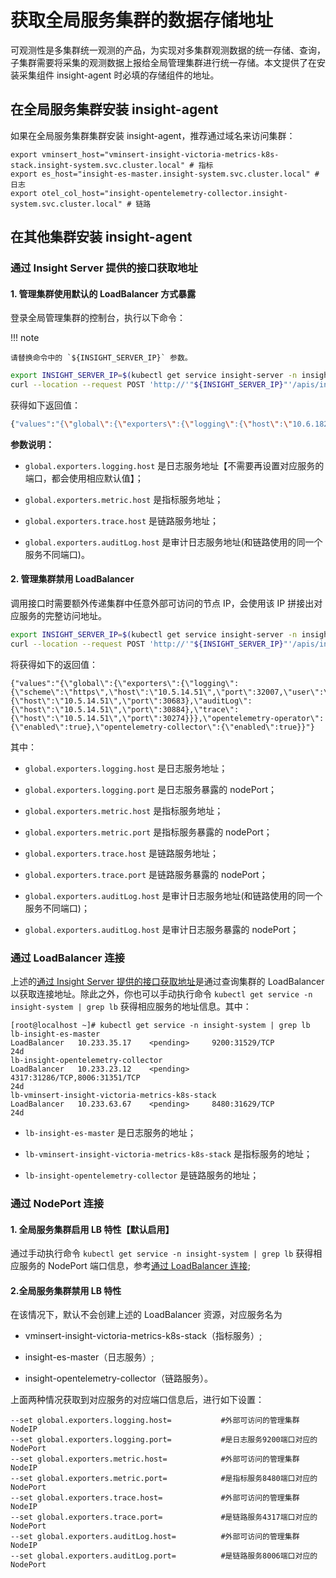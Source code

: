 # 获取全局服务集群的数据存储地址

可观测性是多集群统一观测的产品，为实现对多集群观测数据的统一存储、查询，子集群需要将采集的观测数据上报给全局管理集群进行统一存储。本文提供了在安装采集组件 insight-agent 时必填的存储组件的地址。

## 在全局服务集群安装 insight-agent

如果在全局服务集群集群安装 insight-agent，推荐通过域名来访问集群：

```shell
export vminsert_host="vminsert-insight-victoria-metrics-k8s-stack.insight-system.svc.cluster.local" # 指标
export es_host="insight-es-master.insight-system.svc.cluster.local" # 日志
export otel_col_host="insight-opentelemetry-collector.insight-system.svc.cluster.local" # 链路
```

## 在其他集群安装 insight-agent

### 通过 Insight Server 提供的接口获取地址

#### 1. 管理集群使用默认的 LoadBalancer 方式暴露

登录全局管理集群的控制台，执行以下命令：

!!! note

	请替换命令中的 `${INSIGHT_SERVER_IP}` 参数。

```bash
export INSIGHT_SERVER_IP=$(kubectl get service insight-server -n insight-system --output=jsonpath={.spec.clusterIP})
curl --location --request POST 'http://'"${INSIGHT_SERVER_IP}"'/apis/insight.io/v1alpha1/agentinstallparam'
```

获得如下返回值：

```bash
{"values":"{\"global\":{\"exporters\":{\"logging\":{\"host\":\"10.6.182.32\"},\"metric\":{\"host\":\"10.6.182.32\"},\"auditLog\":{\"host\":\"10.6.182.32\"},\"trace\":{\"host\":\"10.6.182.32\"}}},\"opentelemetry-operator\":{\"enabled\":true},\"opentelemetry-collector\":{\"enabled\":true}}"}
```

**参数说明：**

- `global.exporters.logging.host` 是日志服务地址【不需要再设置对应服务的端口，都会使用相应默认值】；
  
- `global.exporters.metric.host` 是指标服务地址；

- `global.exporters.trace.host` 是链路服务地址；

- `global.exporters.auditLog.host` 是审计日志服务地址(和链路使用的同一个服务不同端口)。

#### 2. 管理集群禁用 LoadBalancer

调用接口时需要额外传递集群中任意外部可访问的节点 IP，会使用该 IP 拼接出对应服务的完整访问地址。

```bash
export INSIGHT_SERVER_IP=$(kubectl get service insight-server -n insight-system --output=jsonpath={.spec.clusterIP})
curl --location --request POST 'http://'"${INSIGHT_SERVER_IP}"'/apis/insight.io/v1alpha1/agentinstallparam' --data '{"extra": {"EXPORTER_EXTERNAL_IP": "10.5.14.51"}}'
```

将获得如下的返回值：

```shell
{"values":"{\"global\":{\"exporters\":{\"logging\":{\"scheme\":\"https\",\"host\":\"10.5.14.51\",\"port\":32007,\"user\":\"elastic\",\"password\":\"j8V1oVoM1184HvQ1F3C8Pom2\"},\"metric\":{\"host\":\"10.5.14.51\",\"port\":30683},\"auditLog\":{\"host\":\"10.5.14.51\",\"port\":30884},\"trace\":{\"host\":\"10.5.14.51\",\"port\":30274}}},\"opentelemetry-operator\":{\"enabled\":true},\"opentelemetry-collector\":{\"enabled\":true}}"}
```

其中：

- `global.exporters.logging.host` 是日志服务地址；

- `global.exporters.logging.port` 是日志服务暴露的 nodePort；

- `global.exporters.metric.host` 是指标服务地址；

- `global.exporters.metric.port` 是指标服务暴露的 nodePort；

- `global.exporters.trace.host` 是链路服务地址；

- `global.exporters.trace.port` 是链路服务暴露的 nodePort；

- `global.exporters.auditLog.host` 是审计日志服务地址(和链路使用的同一个服务不同端口)；

- `global.exporters.auditLog.host` 是审计日志服务暴露的 nodePort；

### 通过 LoadBalancer 连接

上述的[通过 Insight Server 提供的接口获取地址](#通过-insight-server-提供的接口获取地址)是通过查询集群的 LoadBalancer 以获取连接地址。除此之外，你也可以手动执行命令 `kubectl get service -n insight-system | grep lb` 获得相应服务的地址信息。其中：

```shell
[root@localhost ~]# kubectl get service -n insight-system | grep lb
lb-insight-es-master                                             LoadBalancer   10.233.35.17    <pending>     9200:31529/TCP                                                              24d
lb-insight-opentelemetry-collector                               LoadBalancer   10.233.23.12    <pending>     4317:31286/TCP,8006:31351/TCP                                               24d
lb-vminsert-insight-victoria-metrics-k8s-stack                   LoadBalancer   10.233.63.67    <pending>     8480:31629/TCP                                                              24d
```

- `lb-insight-es-master` 是日志服务的地址；
  
- `lb-vminsert-insight-victoria-metrics-k8s-stack` 是指标服务的地址；
  
- `lb-insight-opentelemetry-collector` 是链路服务的地址；

### 通过 NodePort 连接

#### 1. 全局服务集群启用 LB 特性【默认启用】

通过手动执行命令 `kubectl get service -n insight-system | grep lb` 获得相应服务的 NodePort 端口信息，参考[通过 LoadBalancer 连接](#通过-loadbalancer-连接);  

#### 2.全局服务集群禁用 LB 特性

在该情况下，默认不会创建上述的 LoadBalancer 资源，对应服务名为

- vminsert-insight-victoria-metrics-k8s-stack（指标服务）;

- insight-es-master（日志服务）;

- insight-opentelemetry-collector（链路服务）。

上面两种情况获取到对应服务的对应端口信息后，进行如下设置：

```shell
--set global.exporters.logging.host=           #外部可访问的管理集群NodeIP
--set global.exporters.logging.port=           #是日志服务9200端口对应的NodePort
--set global.exporters.metric.host=            #外部可访问的管理集群NodeIP
--set global.exporters.metric.port=            #是指标服务8480端口对应的NodePort
--set global.exporters.trace.host=             #外部可访问的管理集群NodeIP
--set global.exporters.trace.port=             #是链路服务4317端口对应的NodePort
--set global.exporters.auditLog.host=          #外部可访问的管理集群NodeIP
--set global.exporters.auditLog.port=          #是链路服务8006端口对应的NodePort
```
